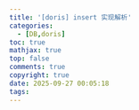 ```yaml
---
title: '[doris] insert 实现解析'
categories:
  - [DB,doris]
toc: true
mathjax: true
top: false
comments: true
copyright: true
date: 2025-09-27 00:05:18
tags:
---
```

